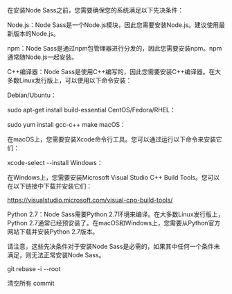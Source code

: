 
在安装Node Sass之前，您需要确保您的系统满足以下先决条件：

Node.js：Node Sass是一个Node.js模块，因此您需要安装Node.js。建议使用最新版本的Node.js。

npm：Node Sass是通过npm包管理器进行分发的，因此您需要安装npm。npm通常随Node.js一起安装。

C++编译器：Node Sass是使用C++编写的，因此您需要安装C++编译器。在大多数Linux发行版上，可以使用以下命令安装：

Debian/Ubuntu：

sudo apt-get install build-essential
CentOS/Fedora/RHEL：

sudo yum install gcc-c++ make
macOS：

在macOS上，您需要安装Xcode命令行工具。您可以通过运行以下命令来安装它们：

xcode-select --install
Windows：

在Windows上，您需要安装Microsoft Visual Studio C++ Build Tools。您可以在以下链接中下载并安装它们：

https://visualstudio.microsoft.com/visual-cpp-build-tools/

Python 2.7：Node Sass需要Python 2.7环境来编译。在大多数Linux发行版上，Python 2.7通常已经预安装了。在macOS和Windows上，您需要从Python官方网站下载并安装Python 2.7版本。

请注意，这些先决条件对于安装Node Sass是必需的，如果其中任何一个条件未满足，则无法正常安装Node Sass。


git rebase -i --root

清空所有 commit
